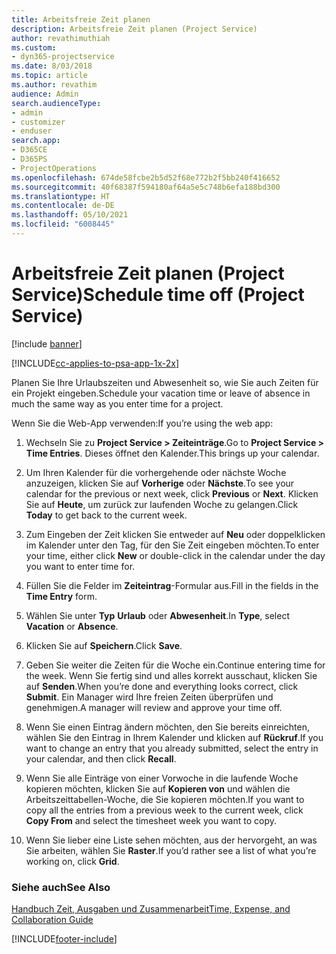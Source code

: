```yaml
---
title: Arbeitsfreie Zeit planen
description: Arbeitsfreie Zeit planen (Project Service)
author: revathimuthiah
ms.custom:
- dyn365-projectservice
ms.date: 8/03/2018
ms.topic: article
ms.author: revathim
audience: Admin
search.audienceType:
- admin
- customizer
- enduser
search.app:
- D365CE
- D365PS
- ProjectOperations
ms.openlocfilehash: 674de58fcbe2b5d52f68e772b2f5bb240f416652
ms.sourcegitcommit: 40f68387f594180af64a5e5c748b6efa188bd300
ms.translationtype: HT
ms.contentlocale: de-DE
ms.lasthandoff: 05/10/2021
ms.locfileid: "6008445"
---
```

# <a name="schedule-time-off-project-service"></a><span data-ttu-id="8d127-103">Arbeitsfreie Zeit planen (Project Service)</span><span class="sxs-lookup"><span data-stu-id="8d127-103">Schedule time off (Project Service)</span></span>

[!include [banner](../includes/psa-now-project-operations.md)]

[!INCLUDE[cc-applies-to-psa-app-1x-2x](../includes/cc-applies-to-psa-app-1x-2x.md)]

<span data-ttu-id="8d127-104">Planen Sie Ihre Urlaubszeiten und Abwesenheit so, wie Sie auch Zeiten für ein Projekt eingeben.</span><span class="sxs-lookup"><span data-stu-id="8d127-104">Schedule your vacation time or leave of absence in much the same way as you enter time for a project.</span></span>  
  
 <span data-ttu-id="8d127-105">Wenn Sie die Web-App verwenden:</span><span class="sxs-lookup"><span data-stu-id="8d127-105">If you’re using the web app:</span></span>  
  
1.  <span data-ttu-id="8d127-106">Wechseln Sie zu **Project Service > Zeiteinträge**.</span><span class="sxs-lookup"><span data-stu-id="8d127-106">Go to **Project Service > Time Entries**.</span></span> <span data-ttu-id="8d127-107">Dieses öffnet den Kalender.</span><span class="sxs-lookup"><span data-stu-id="8d127-107">This brings up your calendar.</span></span>  
  
2.  <span data-ttu-id="8d127-108">Um Ihren Kalender für die vorhergehende oder nächste Woche anzuzeigen, klicken Sie auf **Vorherige** oder **Nächste**.</span><span class="sxs-lookup"><span data-stu-id="8d127-108">To see your calendar for the previous or next week, click **Previous** or **Next**.</span></span> <span data-ttu-id="8d127-109">Klicken Sie auf **Heute**, um zurück zur laufenden Woche zu gelangen.</span><span class="sxs-lookup"><span data-stu-id="8d127-109">Click **Today** to get back to the current week.</span></span>  
  
3.  <span data-ttu-id="8d127-110">Zum Eingeben der Zeit klicken Sie entweder auf **Neu** oder doppelklicken im Kalender unter den Tag, für den Sie Zeit eingeben möchten.</span><span class="sxs-lookup"><span data-stu-id="8d127-110">To enter your time, either click **New** or double-click in the calendar under the day you want to enter time for.</span></span>  
  
4.  <span data-ttu-id="8d127-111">Füllen Sie die Felder im **Zeiteintrag**-Formular aus.</span><span class="sxs-lookup"><span data-stu-id="8d127-111">Fill in the fields in the **Time Entry** form.</span></span>  
  
5.  <span data-ttu-id="8d127-112">Wählen Sie unter **Typ** **Urlaub** oder **Abwesenheit**.</span><span class="sxs-lookup"><span data-stu-id="8d127-112">In **Type**, select **Vacation** or **Absence**.</span></span>  
  
6.  <span data-ttu-id="8d127-113">Klicken Sie auf **Speichern**.</span><span class="sxs-lookup"><span data-stu-id="8d127-113">Click **Save**.</span></span>  
  
7.  <span data-ttu-id="8d127-114">Geben Sie weiter die Zeiten für die Woche ein.</span><span class="sxs-lookup"><span data-stu-id="8d127-114">Continue entering time for the week.</span></span> <span data-ttu-id="8d127-115">Wenn Sie fertig sind und alles korrekt ausschaut, klicken Sie auf **Senden**.</span><span class="sxs-lookup"><span data-stu-id="8d127-115">When you’re done and everything looks correct, click **Submit**.</span></span> <span data-ttu-id="8d127-116">Ein Manager wird Ihre freien Zeiten überprüfen und genehmigen.</span><span class="sxs-lookup"><span data-stu-id="8d127-116">A manager will review and approve your time off.</span></span>  
  
8.  <span data-ttu-id="8d127-117">Wenn Sie einen Eintrag ändern möchten, den Sie bereits einreichten, wählen Sie den Eintrag in Ihrem Kalender und klicken auf **Rückruf**.</span><span class="sxs-lookup"><span data-stu-id="8d127-117">If you want to change an entry that you already submitted, select the entry in your calendar, and then click **Recall**.</span></span>  
  
9. <span data-ttu-id="8d127-118">Wenn Sie alle Einträge von einer Vorwoche in die laufende Woche kopieren möchten, klicken Sie auf **Kopieren von** und wählen die Arbeitszeittabellen-Woche, die Sie kopieren möchten.</span><span class="sxs-lookup"><span data-stu-id="8d127-118">If you want to copy all the entries from a previous week to the current week, click **Copy From** and select the timesheet week you want to copy.</span></span>  
  
10. <span data-ttu-id="8d127-119">Wenn Sie lieber eine Liste sehen möchten, aus der hervorgeht, an was Sie arbeiten, wählen Sie **Raster**.</span><span class="sxs-lookup"><span data-stu-id="8d127-119">If you’d rather see a list of what you’re working on, click **Grid**.</span></span>  
  
### <a name="see-also"></a><span data-ttu-id="8d127-120">Siehe auch</span><span class="sxs-lookup"><span data-stu-id="8d127-120">See Also</span></span>  
 [<span data-ttu-id="8d127-121">Handbuch Zeit, Ausgaben und Zusammenarbeit</span><span class="sxs-lookup"><span data-stu-id="8d127-121">Time, Expense, and Collaboration Guide</span></span>](../psa/time-expense-collaboration-guide.md)


[!INCLUDE[footer-include](../includes/footer-banner.md)]